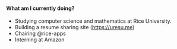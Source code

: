 #### What am I currently doing?
- Studying computer science and mathematics at Rice University.
- Building a resume sharing site (https://uresu.me)
- Chairing @rice-apps
- Interning at Amazon
